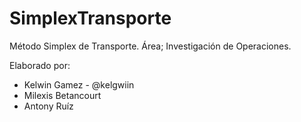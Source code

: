 SimplexTransporte
=================

Método Simplex de Transporte. Área; Investigación de Operaciones. 


Elaborado por:
- Kelwin Gamez - @kelgwiin
- Milexis Betancourt
- Antony Ruíz
